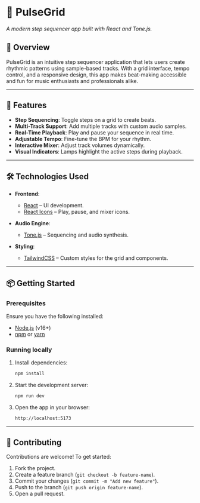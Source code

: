 # 🎵 **PulseGrid**

_A modern step sequencer app built with React and Tone.js._

## 🚀 **Overview**

PulseGrid is an intuitive step sequencer application that lets users create rhythmic patterns using sample-based tracks. With a grid interface, tempo control, and a responsive design, this app makes beat-making accessible and fun for music enthusiasts and professionals alike.

---

## 🌟 **Features**

- **Step Sequencing**: Toggle steps on a grid to create beats.
- **Multi-Track Support**: Add multiple tracks with custom audio samples.
- **Real-Time Playback**: Play and pause your sequence in real time.
- **Adjustable Tempo**: Fine-tune the BPM for your rhythm.
- **Interactive Mixer**: Adjust track volumes dynamically.
- **Visual Indicators**: Lamps highlight the active steps during playback.

---

## 🛠️ **Technologies Used**

- **Frontend**:

  - [React](https://reactjs.org/) – UI development.
  - [React Icons](https://react-icons.github.io/react-icons/) – Play, pause, and mixer icons.

- **Audio Engine**:

  - [Tone.js](https://tonejs.github.io/) – Sequencing and audio synthesis.

- **Styling**:
  - [TailwindCSS](https://tailwindcss.com/) – Custom styles for the grid and components.

---

## 📦 **Getting Started**

### Prerequisites

Ensure you have the following installed:

- [Node.js](https://nodejs.org/) (v16+)
- [npm](https://www.npmjs.com/) or [yarn](https://yarnpkg.com/)

### Running locally

1. Install dependencies:

   ```bash
   npm install
   ```

2. Start the development server:

   ```bash
   npm run dev
   ```

3. Open the app in your browser:
   ```
   http://localhost:5173
   ```

---

## 🤝 **Contributing**

Contributions are welcome! To get started:

1. Fork the project.
2. Create a feature branch (`git checkout -b feature-name`).
3. Commit your changes (`git commit -m "Add new feature"`).
4. Push to the branch (`git push origin feature-name`).
5. Open a pull request.
